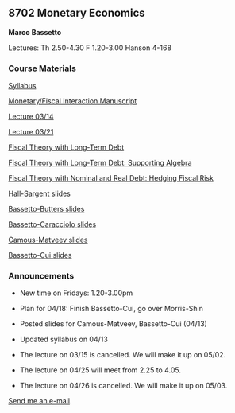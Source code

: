 ## 8702 Monetary Economics

**Marco Bassetto**

Lectures: Th 2.50-4.30 F 1.20-3.00 Hanson 4-168

### Course Materials

[Syllabus](/teaching/8702/files/syllabus.pdf)

[Monetary/Fiscal Interaction Manuscript](/teaching/8702/files/bassettomonetaryfiscalinteraction.pdf)

[Lecture 03/14](/teaching/8702/files/lecture2.pdf)

[Lecture 03/21](/teaching/8702/files/lecture3formerly4.pdf)

[Fiscal Theory with Long-Term Debt](/teaching/8702/files/ftpllongtermdebt.pdf)

[Fiscal Theory with Long-Term Debt: Supporting Algebra](/teaching/8702/files/ltdsupportingalgebra.pdf)

[Fiscal Theory with Nominal and Real Debt: Hedging Fiscal Risk](/teaching/8702/files/taxsmoothing.pdf)

[Hall-Sargent slides](/teaching/8702/files/hallsarg.pdf)

[Bassetto-Butters slides](/teaching/8702/files/slides2.pdf)

[Bassetto-Caracciolo slides](/teaching/8702/files/slideschicago.pdf)

[Camous-Matveev slides](/teaching/8702/files/camousmatveev.pdf)

[Bassetto-Cui slides](/teaching/8702/files/slides_teaching_8702_2024.pdf)

### Announcements

- New time on Fridays: 1.20-3.00pm
  
- Plan for 04/18: Finish Bassetto-Cui, go over Morris-Shin

- Posted slides for Camous-Matveev, Bassetto-Cui (04/13)
  
- Updated syllabus on 04/13

- The lecture on 03/15 is cancelled. We will make it up on 05/02.

- The lecture on 04/25 will meet from 2.25 to 4.05.

- The lecture on 04/26 is cancelled. We will make it up on 05/03.

[Send me an e-mail](mailto:bassetto@nber.org).
